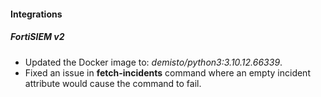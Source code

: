 
#### Integrations

##### FortiSIEM v2
- Updated the Docker image to: *demisto/python3:3.10.12.66339*.
- Fixed an issue in **fetch-incidents** command where an empty incident attribute would cause the command to fail.
